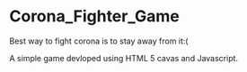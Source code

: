 # Corona_Fighter_Game
Best way to fight corona is to stay away from it:( 

A simple game devloped using HTML 5 cavas and Javascript.
